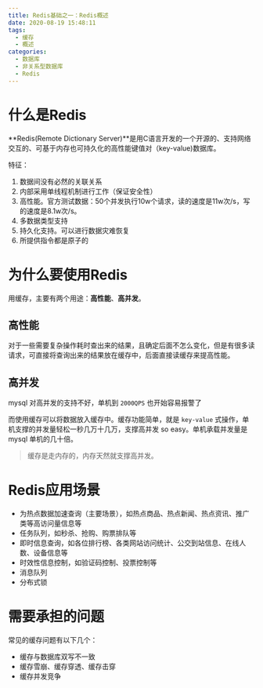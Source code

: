 ```yaml
---
title: Redis基础之一：Redis概述
date: 2020-08-19 15:48:11
tags:
  - 缓存
  - 概述
categories:
  - 数据库
  - 非关系型数据库
  - Redis
---
```


# 什么是Redis

**Redis(Remote Dictionary Server)**是用C语言开发的一个开源的、支持网络交互的、可基于内存也可持久化的高性能键值对（key-value)数据库。

特征：

1. 数据间没有必然的关联关系
2. 内部采用单线程机制进行工作（保证安全性）
3. 高性能。官方测试数据：50个并发执行10w个请求，读的速度是11w次/s，写的速度是8.1w次/s。
4. 多数据类型支持
5. 持久化支持。可以进行数据灾难恢复
6. 所提供指令都是原子的

# 为什么要使用Redis

用缓存，主要有两个用途：**高性能**、**高并发**。

## 高性能

对于一些需要复杂操作耗时查出来的结果，且确定后面不怎么变化，但是有很多读请求，可直接将查询出来的结果放在缓存中，后面直接读缓存来提高性能。

## 高并发

mysql 对高并发的支持不好，单机到 `2000QPS` 也开始容易报警了

而使用缓存可以将数据放入缓存中。缓存功能简单，就是 `key-value` 式操作，单机支撑的并发量轻松一秒几万十几万，支撑高并发 so easy。单机承载并发量是 mysql 单机的几十倍。

> 缓存是走内存的，内存天然就支撑高并发。

# Redis应用场景

- 为热点数据加速查询（主要场景），如热点商品、热点新闻、热点资讯、推广类等高访问量信息等
- 任务队列，如秒杀、抢购、购票排队等
- 即时信息查询，如各位排行榜、各类网站访问统计、公交到站信息、在线人数、设备信息等
- 时效性信息控制，如验证码控制、投票控制等
- 消息队列
- 分布式锁

# 需要承担的问题

常见的缓存问题有以下几个：

- 缓存与数据库双写不一致
- 缓存雪崩、缓存穿透、缓存击穿
- 缓存并发竞争
